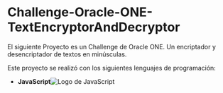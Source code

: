 # Challenge-Oracle-ONE-TextEncryptorAndDecryptor
El siguiente Proyecto es un Challenge de Oracle ONE. Un encriptador y desencriptador de textos en minúsculas. 

Este proyecto se realizó con los siguientes lenguajes de programación:

- __JavaScript__![Logo de JavaScript](/imagenes/JavaScript-logo-png)


